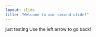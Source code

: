 ```yaml
---
layout: slide
title: "Welcome to our second slide!"
---
```

just testing
Use the left arrow to go back!
